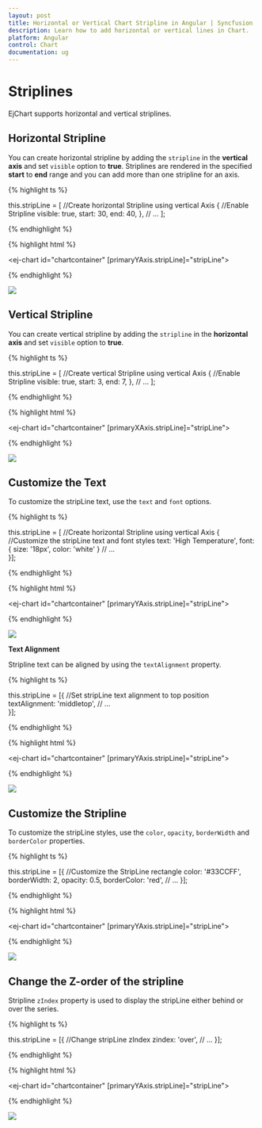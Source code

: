 ```yaml
---
layout: post
title: Horizontal or Vertical Chart Stripline in Angular | Syncfusion
description: Learn how to add horizontal or vertical lines in Chart.                                                  
platform: Angular
control: Chart
documentation: ug
---
```


# Striplines

EjChart supports horizontal and vertical striplines. 

## Horizontal Stripline

You can create horizontal stripline by adding the `stripline` in the **vertical axis** and set `visible` option to **true**. Striplines are rendered in the specified **start** to **end** range and you can add more than one stripline for an axis.


{% highlight ts %}

this.stripLine = [
    //Create horizontal Stripline using vertical Axis
    {
        //Enable Stripline
        visible: true,
        start: 30,
        end: 40,
    },
           // ...
];

{% endhighlight %}


{% highlight html %}

<ej-chart id="chartcontainer" [primaryYAxis.stripLine]="stripLine">
</ej-chart> 

{% endhighlight %}


![](Striplines_images/Striplines_img1.png)


## Vertical Stripline

You can create vertical stripline by adding the `stripline` in the **horizontal axis** and set `visible` option to **true**.  

{% highlight ts %}

this.stripLine = [
          //Create vertical Stripline using vertical Axis
          {
              //Enable Stripline
              visible: true,
              start: 3,
              end: 7,
          },
           // ...
];

{% endhighlight %}

{% highlight html %}

<ej-chart id="chartcontainer" [primaryXAxis.stripLine]="stripLine">
</ej-chart> 

{% endhighlight %}

![](Striplines_images/Striplines_img2.png)


## Customize the Text

To customize the stripLine text, use the `text` and `font` options. 

{% highlight ts %}

this.stripLine = [
          //Create horizontal Stripline using vertical Axis
          {
              //Customize the stripLine text and font styles
              text: 'High Temperature',
              font: { size: '18px', color: 'white' }
              // ...  
     }];

{% endhighlight %}

{% highlight html %}

<ej-chart id="chartcontainer" [primaryYAxis.stripLine]="stripLine">
</ej-chart> 

{% endhighlight %}

![](Striplines_images/Striplines_img3.png)
	

**Text Alignment**

Stripline text can be aligned by using the `textAlignment` property.  

{% highlight ts %}

this.stripLine = [{
    //Set stripLine text alignment to top position
    textAlignment: 'middletop',
    // ...                         
}];

{% endhighlight %}

{% highlight html %}

<ej-chart id="chartcontainer" [primaryYAxis.stripLine]="stripLine">
</ej-chart> 

{% endhighlight %}

![](Striplines_images/Striplines_img4.png)


## Customize the Stripline

To customize the stripLine styles, use the `color`, `opacity`, `borderWidth` and `borderColor` properties. 

{% highlight ts %}

this.stripLine = [{
    //Customize the StripLine rectangle
    color: '#33CCFF',
    borderWidth: 2,
    opacity: 0.5,
    borderColor: 'red',
    // ...
}];

{% endhighlight %}

{% highlight html %}

<ej-chart id="chartcontainer" [primaryYAxis.stripLine]="stripLine">
</ej-chart> 

{% endhighlight %}

![](Striplines_images/Striplines_img5.png)


## Change the Z-order of the stripline

Stripline `zIndex` property is used to display the stripLine either behind or over the series.  

{% highlight ts %}

this.stripLine = [{
    //Change stripLine zIndex
    zindex: 'over',
    // ...
}];

{% endhighlight %}

{% highlight html %}

<ej-chart id="chartcontainer" [primaryYAxis.stripLine]="stripLine">
</ej-chart> 

{% endhighlight %}

![](Striplines_images/Striplines_img6.png)
